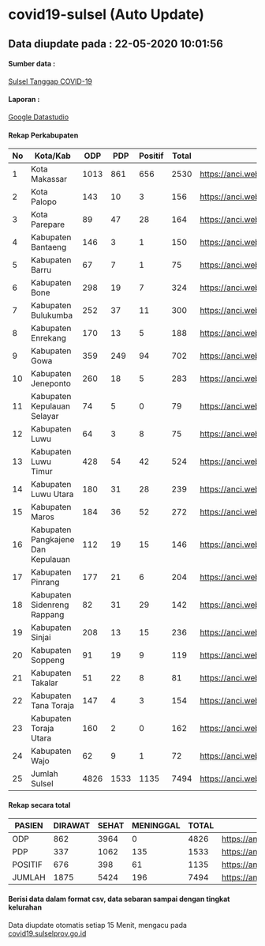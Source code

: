 
# covid19-sulsel (Auto Update)

## Data diupdate pada : 22-05-2020 10:01:56

#### Sumber data :
[Sulsel Tanggap COVID-19](https://covid19.sulselprov.go.id)

#### Laporan :
[Google Datastudio](https://datastudio.google.com/s/jythWGc1j4w)

#### Rekap Perkabupaten 
|No|Kota/Kab|ODP|PDP|Positif|Total|Link|
| --- | --- | --- | --- | --- | --- | --- |
|1|Kota Makassar|1013|861|656|2530|https://anci.web.id/cor/kota_makassar|
|2|Kota Palopo|143|10|3|156|https://anci.web.id/cor/kota_palopo|
|3|Kota Parepare|89|47|28|164|https://anci.web.id/cor/kota_parepare|
|4|Kabupaten Bantaeng|146|3|1|150|https://anci.web.id/cor/kabupaten_bantaeng|
|5|Kabupaten Barru|67|7|1|75|https://anci.web.id/cor/kabupaten_barru|
|6|Kabupaten Bone|298|19|7|324|https://anci.web.id/cor/kabupaten_bone|
|7|Kabupaten Bulukumba|252|37|11|300|https://anci.web.id/cor/kabupaten_bulukumba|
|8|Kabupaten Enrekang|170|13|5|188|https://anci.web.id/cor/kabupaten_enrekang|
|9|Kabupaten Gowa|359|249|94|702|https://anci.web.id/cor/kabupaten_gowa|
|10|Kabupaten Jeneponto|260|18|5|283|https://anci.web.id/cor/kabupaten_jeneponto|
|11|Kabupaten Kepulauan Selayar|74|5|0|79|https://anci.web.id/cor/kabupaten_kepulauan_selayar|
|12|Kabupaten Luwu|64|3|8|75|https://anci.web.id/cor/kabupaten_luwu|
|13|Kabupaten Luwu Timur|428|54|42|524|https://anci.web.id/cor/kabupaten_luwu_timur|
|14|Kabupaten Luwu Utara|180|31|28|239|https://anci.web.id/cor/kabupaten_luwu_utara|
|15|Kabupaten Maros|184|36|52|272|https://anci.web.id/cor/kabupaten_maros|
|16|Kabupaten Pangkajene Dan Kepulauan|112|19|15|146|https://anci.web.id/cor/kabupaten_pangkajene_dan_kepulauan|
|17|Kabupaten Pinrang|177|21|6|204|https://anci.web.id/cor/kabupaten_pinrang|
|18|Kabupaten Sidenreng Rappang|82|31|29|142|https://anci.web.id/cor/kabupaten_sidenreng_rappang|
|19|Kabupaten Sinjai|208|13|15|236|https://anci.web.id/cor/kabupaten_sinjai|
|20|Kabupaten Soppeng|91|19|9|119|https://anci.web.id/cor/kabupaten_soppeng|
|21|Kabupaten Takalar|51|22|8|81|https://anci.web.id/cor/kabupaten_takalar|
|22|Kabupaten Tana Toraja|147|4|3|154|https://anci.web.id/cor/kabupaten_tana_toraja|
|23|Kabupaten Toraja Utara|160|2|0|162|https://anci.web.id/cor/kabupaten_toraja_utara|
|24|Kabupaten Wajo|62|9|1|72|https://anci.web.id/cor/kabupaten_wajo|
|25|Jumlah Sulsel|4826|1533|1135|7494|https://anci.web.id/cor/jumlah_sulsel|

#### Rekap secara total

| PASIEN | DIRAWAT | SEHAT | MENINGGAL | TOTAL | LINK |
| ---- | -------- | ---- | ---- |  ---- | ---- |
| ODP | 862 | 3964 | 0 | 4826 | https://anci.web.id/cor/odp_detail.html |
| PDP | 337 | 1062 | 135 | 1533 | https://anci.web.id/cor/pdp_detail.html |
| POSITIF | 676 | 398 | 61 | 1135 | https://anci.web.id/cor/positif_detail.html |
| JUMLAH | 1875 | 5424 | 196 | 7494 | https://anci.web.id/cor/jumlah_sulsel/ |

 
#### Berisi data dalam format csv, data sebaran sampai dengan tingkat kelurahan

Data diupdate otomatis setiap 15 Menit, mengacu pada [covid19.sulselprov.go.id](https://covid19.sulselprov.go.id)


